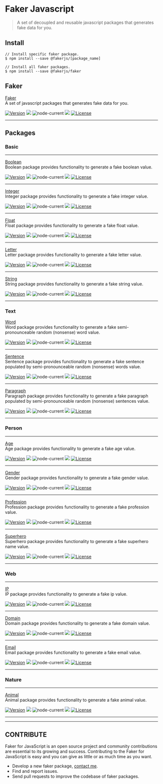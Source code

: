 # Faker Javascript
> A set of decoupled and reusable javascript packages that generates fake data for you.

## Install

```
// Install specific faker package.
$ npm install --save @fakerjs/[package_name]

// Install all faker packages.
$ npm install --save @fakerjs/faker
```

## Faker

[Faker](https://github.com/faker-javascript/faker)  
A set of javascript packages that generates fake data for you.
 
<a href="https://github.com/faker-javascript/faker/releases"><img alt="Version" src="https://img.shields.io/github/release/faker-javascript/faker.svg?label=version&color=green"></a> <img src="https://img.shields.io/npm/dt/@fakerjs/faker"> <img alt="node-current" src="https://img.shields.io/node/v/@fakerjs/faker"> <a href="https://github.com/faker-javascript/faker/actions/workflows/ci.yml"><img src="https://github.com/faker-javascript/faker/actions/workflows/ci.yml/badge.svg"></a> <a href="https://github.com/faker-javascript/faker"><img src="https://img.shields.io/badge/license-MIT-blue.svg?color=green" alt="License"></a><hr>


## Packages

### Basic
<hr>

[Boolean](https://github.com/faker-javascript/boolean)  
Boolean package provides functionality to generate a fake boolean value. 
 
<a href="https://github.com/faker-javascript/boolean/releases"><img alt="Version" src="https://img.shields.io/github/release/faker-javascript/boolean.svg?label=version&color=green"></a> <img src="https://img.shields.io/npm/dt/@fakerjs/boolean"> <img alt="node-current" src="https://img.shields.io/node/v/@fakerjs/boolean"> <a href="https://github.com/faker-javascript/boolean/actions/workflows/ci.yml"><img src="https://github.com/faker-javascript/boolean/actions/workflows/ci.yml/badge.svg"></a> <a href="https://github.com/faker-javascript/boolean"><img src="https://img.shields.io/badge/license-MIT-blue.svg?color=green" alt="License"></a><hr>

[Integer](https://github.com/faker-javascript/integer)  
Integer package provides functionality to generate a fake integer value. 
 
<a href="https://github.com/faker-javascript/integer/releases"><img alt="Version" src="https://img.shields.io/github/release/faker-javascript/integer.svg?label=version&color=green"></a> <img src="https://img.shields.io/npm/dt/@fakerjs/integer"> <img alt="node-current" src="https://img.shields.io/node/v/@fakerjs/integer"> <a href="https://github.com/faker-javascript/integer/actions/workflows/ci.yml"><img src="https://github.com/faker-javascript/integer/actions/workflows/ci.yml/badge.svg"></a> <a href="https://github.com/faker-javascript/integer"><img src="https://img.shields.io/badge/license-MIT-blue.svg?color=green" alt="License"></a><hr>

[Float](https://github.com/faker-javascript/float)  
Float package provides functionality to generate a fake float value. 
 
<a href="https://github.com/faker-javascript/float/releases"><img alt="Version" src="https://img.shields.io/github/release/faker-javascript/float.svg?label=version&color=green"></a> <img src="https://img.shields.io/npm/dt/@fakerjs/float"> <img alt="node-current" src="https://img.shields.io/node/v/@fakerjs/float"> <a href="https://github.com/faker-javascript/float/actions/workflows/ci.yml"><img src="https://github.com/faker-javascript/float/actions/workflows/ci.yml/badge.svg"></a> <a href="https://github.com/faker-javascript/float"><img src="https://img.shields.io/badge/license-MIT-blue.svg?color=green" alt="License"></a><hr>

[Letter](https://github.com/faker-javascript/letter)  
Letter package provides functionality to generate a fake letter value. 
 
<a href="https://github.com/faker-javascript/letter/releases"><img alt="Version" src="https://img.shields.io/github/release/faker-javascript/letter.svg?label=version&color=green"></a> <img src="https://img.shields.io/npm/dt/@fakerjs/letter"> <img alt="node-current" src="https://img.shields.io/node/v/@fakerjs/letter"> <a href="https://github.com/faker-javascript/letter/actions/workflows/ci.yml"><img src="https://github.com/faker-javascript/letter/actions/workflows/ci.yml/badge.svg"></a> <a href="https://github.com/faker-javascript/letter"><img src="https://img.shields.io/badge/license-MIT-blue.svg?color=green" alt="License"></a><hr>

[String](https://github.com/faker-javascript/string)  
String package provides functionality to generate a fake string value. 
 
<a href="https://github.com/faker-javascript/string/releases"><img alt="Version" src="https://img.shields.io/github/release/faker-javascript/string.svg?label=version&color=green"></a> <img src="https://img.shields.io/npm/dt/@fakerjs/string"> <img alt="node-current" src="https://img.shields.io/node/v/@fakerjs/string"> <a href="https://github.com/faker-javascript/string/actions/workflows/ci.yml"><img src="https://github.com/faker-javascript/string/actions/workflows/ci.yml/badge.svg"></a> <a href="https://github.com/faker-javascript/string"><img src="https://img.shields.io/badge/license-MIT-blue.svg?color=green" alt="License"></a><hr>

### Text

[Word](https://github.com/faker-javascript/word)  
Word package provides functionality to generate a fake semi-pronounceable random (nonsense) word value.
 
<a href="https://github.com/faker-javascript/word/releases"><img alt="Version" src="https://img.shields.io/github/release/faker-javascript/word.svg?label=version&color=green"></a> <img src="https://img.shields.io/npm/dt/@fakerjs/word"> <img alt="node-current" src="https://img.shields.io/node/v/@fakerjs/word"> <a href="https://github.com/faker-javascript/word/actions/workflows/ci.yml"><img src="https://github.com/faker-javascript/word/actions/workflows/ci.yml/badge.svg"></a> <a href="https://github.com/faker-javascript/word"><img src="https://img.shields.io/badge/license-MIT-blue.svg?color=green" alt="License"></a><hr>

[Sentence](https://github.com/faker-javascript/sentence)  
Sentence package provides functionality to generate a fake sentence populated by semi-pronounceable random (nonsense) words value.
 
<a href="https://github.com/faker-javascript/sentence/releases"><img alt="Version" src="https://img.shields.io/github/release/faker-javascript/sentence.svg?label=version&color=green"></a> <img src="https://img.shields.io/npm/dt/@fakerjs/sentence"> <img alt="node-current" src="https://img.shields.io/node/v/@fakerjs/sentence"> <a href="https://github.com/faker-javascript/sentence/actions/workflows/ci.yml"><img src="https://github.com/faker-javascript/sentence/actions/workflows/ci.yml/badge.svg"></a> <a href="https://github.com/faker-javascript/sentence"><img src="https://img.shields.io/badge/license-MIT-blue.svg?color=green" alt="License"></a><hr>

[Paragraph](https://github.com/faker-javascript/paragraph)  
Paragraph package provides functionality to generate a fake paragraph populated by semi-pronounceable random (nonsense) sentences value.
 
<a href="https://github.com/faker-javascript/paragraph/releases"><img alt="Version" src="https://img.shields.io/github/release/faker-javascript/paragraph.svg?label=version&color=green"></a> <img src="https://img.shields.io/npm/dt/@fakerjs/paragraph"> <img alt="node-current" src="https://img.shields.io/node/v/@fakerjs/paragraph"> <a href="https://github.com/faker-javascript/paragraph/actions/workflows/ci.yml"><img src="https://github.com/faker-javascript/paragraph/actions/workflows/ci.yml/badge.svg"></a> <a href="https://github.com/faker-javascript/paragraph"><img src="https://img.shields.io/badge/license-MIT-blue.svg?color=green" alt="License"></a><hr>

### Person
<hr>

[Age](https://github.com/faker-javascript/age)  
Age package provides functionality to generate a fake age value. 
 
<a href="https://github.com/faker-javascript/age/releases"><img alt="Version" src="https://img.shields.io/github/release/faker-javascript/age.svg?label=version&color=green"></a> <img src="https://img.shields.io/npm/dt/@fakerjs/age"> <img alt="node-current" src="https://img.shields.io/node/v/@fakerjs/age"> <a href="https://github.com/faker-javascript/age/actions/workflows/ci.yml"><img src="https://github.com/faker-javascript/age/actions/workflows/ci.yml/badge.svg"></a> <a href="https://github.com/faker-javascript/age"><img src="https://img.shields.io/badge/license-MIT-blue.svg?color=green" alt="License"></a><hr>

[Gender](https://github.com/faker-javascript/gender)  
Gender package provides functionality to generate a fake gender value. 
 
<a href="https://github.com/faker-javascript/gender/releases"><img alt="Version" src="https://img.shields.io/github/release/faker-javascript/gender.svg?label=version&color=green"></a> <img src="https://img.shields.io/npm/dt/@fakerjs/gender"> <img alt="node-current" src="https://img.shields.io/node/v/@fakerjs/gender"> <a href="https://github.com/faker-javascript/gender/actions/workflows/ci.yml"><img src="https://github.com/faker-javascript/gender/actions/workflows/ci.yml/badge.svg"></a> <a href="https://github.com/faker-javascript/gender"><img src="https://img.shields.io/badge/license-MIT-blue.svg?color=green" alt="License"></a><hr>

[Profession](https://github.com/faker-javascript/profession)  
Profession package provides functionality to generate a fake profession value. 
 
<a href="https://github.com/faker-javascript/profession/releases"><img alt="Version" src="https://img.shields.io/github/release/faker-javascript/profession.svg?label=version&color=green"></a> <img src="https://img.shields.io/npm/dt/@fakerjs/profession"> <img alt="node-current" src="https://img.shields.io/node/v/@fakerjs/profession"> <a href="https://github.com/faker-javascript/profession/actions/workflows/ci.yml"><img src="https://github.com/faker-javascript/profession/actions/workflows/ci.yml/badge.svg"></a> <a href="https://github.com/faker-javascript/profession"><img src="https://img.shields.io/badge/license-MIT-blue.svg?color=green" alt="License"></a><hr>

[Superhero](https://github.com/faker-javascript/superhero)  
Superhero package provides functionality to generate a fake superhero name value. 
 
<a href="https://github.com/faker-javascript/superhero/releases"><img alt="Version" src="https://img.shields.io/github/release/faker-javascript/superhero.svg?label=version&color=green"></a> <img src="https://img.shields.io/npm/dt/@fakerjs/superhero"> <img alt="node-current" src="https://img.shields.io/node/v/@fakerjs/superhero"> <a href="https://github.com/faker-javascript/superhero/actions/workflows/ci.yml"><img src="https://github.com/faker-javascript/superhero/actions/workflows/ci.yml/badge.svg"></a> <a href="https://github.com/faker-javascript/superhero"><img src="https://img.shields.io/badge/license-MIT-blue.svg?color=green" alt="License"></a><hr>

### Web
<hr>

[IP](https://github.com/faker-javascript/ip)  
IP package provides functionality to generate a fake ip value. 
 
<a href="https://github.com/faker-javascript/ip/releases"><img alt="Version" src="https://img.shields.io/github/release/faker-javascript/ip.svg?label=version&color=green"></a> <img src="https://img.shields.io/npm/dt/@fakerjs/ip"> <img alt="node-current" src="https://img.shields.io/node/v/@fakerjs/ip"> <a href="https://github.com/faker-javascript/ip/actions/workflows/ci.yml"><img src="https://github.com/faker-javascript/ip/actions/workflows/ci.yml/badge.svg"></a> <a href="https://github.com/faker-javascript/ip"><img src="https://img.shields.io/badge/license-MIT-blue.svg?color=green" alt="License"></a><hr>

[Domain](https://github.com/faker-javascript/domain)  
Domain package provides functionality to generate a fake domain value. 
 
<a href="https://github.com/faker-javascript/domain/releases"><img alt="Version" src="https://img.shields.io/github/release/faker-javascript/domain.svg?label=version&color=green"></a> <img src="https://img.shields.io/npm/dt/@fakerjs/domain"> <img alt="node-current" src="https://img.shields.io/node/v/@fakerjs/domain"> <a href="https://github.com/faker-javascript/domain/actions/workflows/ci.yml"><img src="https://github.com/faker-javascript/domain/actions/workflows/ci.yml/badge.svg"></a> <a href="https://github.com/faker-javascript/domain"><img src="https://img.shields.io/badge/license-MIT-blue.svg?color=green" alt="License"></a><hr>

[Email](https://github.com/faker-javascript/domain)  
Email package provides functionality to generate a fake email value. 
 
<a href="https://github.com/faker-javascript/email/releases"><img alt="Version" src="https://img.shields.io/github/release/faker-javascript/email.svg?label=version&color=green"></a> <img src="https://img.shields.io/npm/dt/@fakerjs/email"> <img alt="node-current" src="https://img.shields.io/node/v/@fakerjs/email"> <a href="https://github.com/faker-javascript/email/actions/workflows/ci.yml"><img src="https://github.com/faker-javascript/email/actions/workflows/ci.yml/badge.svg"></a> <a href="https://github.com/faker-javascript/email"><img src="https://img.shields.io/badge/license-MIT-blue.svg?color=green" alt="License"></a><hr>


### Nature
<hr>

[Animal](https://github.com/faker-javascript/animal)  
Animal package provides functionality to generate a fake animal value. 
 
<a href="https://github.com/faker-javascript/animal/releases"><img alt="Version" src="https://img.shields.io/github/release/faker-javascript/animal.svg?label=version&color=green"></a> <img src="https://img.shields.io/npm/dt/@fakerjs/animal"> <img alt="node-current" src="https://img.shields.io/node/v/@fakerjs/animal"> <a href="https://github.com/faker-javascript/animal/actions/workflows/ci.yml"><img src="https://github.com/faker-javascript/animal/actions/workflows/ci.yml/badge.svg"></a> <a href="https://github.com/faker-javascript/animal"><img src="https://img.shields.io/badge/license-MIT-blue.svg?color=green" alt="License"></a><hr>

<hr>

## CONTRIBUTE
Faker for JavaScript is an open source project and community contributions are essential to its growing and success. Contributing to the Faker for JavaScript is easy and you can give as little or as much time as you want.

* Develop a new faker package, [contact me](https://twitter.com/AwilumIT).
* Find and report issues.
* Send pull requests to improve the codebase of faker packages.
